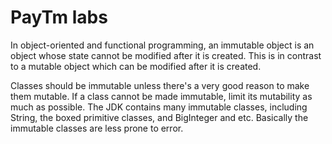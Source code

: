 # PayTm labs
In object-oriented and functional programming, an immutable object is an object whose state cannot be modified after it is created. This is in contrast to a mutable object which can be modified after it is created.

Classes should be immutable unless there's a very good reason to make them mutable. If a class cannot be made immutable, limit its mutability as much as possible. The JDK contains many immutable classes, including String, the boxed primitive classes, and BigInteger and etc. Basically the immutable classes are less prone to error.
